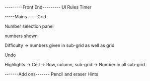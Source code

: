 ---------Front End---------
UI
Rules
Timer

-----Mains ----
Grid

Number selection panel

numbers shown

Difficulty
-> numbers given in sub-grid as well as grid

Undo

Highlights
-> Cell
-> Row, column, sub-grid
-> Number in all sub-grid

-------Add ons-------
Pencil and eraser
Hints
